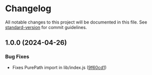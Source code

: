# Changelog

All notable changes to this project will be documented in this file. See [standard-version](https://github.com/conventional-changelog/standard-version) for commit guidelines.

## 1.0.0 (2024-04-26)


### Bug Fixes

* Fixes PurePath import in lib/index.js ([9f60cd1](https://github.com/arthurintelligence/node-pathlib/commit/9f60cd18f055c474eebce62bd1d06378c99a2c0f))
